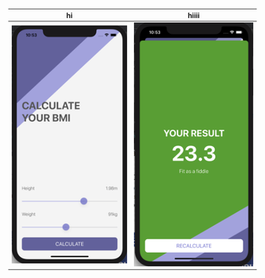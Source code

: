 
hi | hiiii
-------------------------- | -------------------------
![Image of calculate](calculate.png)| ![Image of result](result.png)

